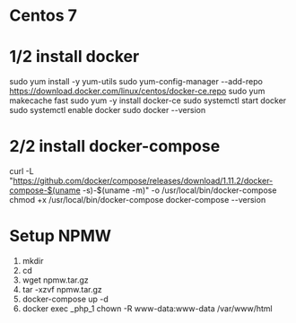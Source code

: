 # Centos 7 
# 1/2 install docker 
sudo yum install -y yum-utils
sudo yum-config-manager --add-repo https://download.docker.com/linux/centos/docker-ce.repo
sudo yum makecache fast
sudo yum -y install docker-ce
sudo systemctl start docker
sudo systemctl enable docker
sudo docker --version

# 2/2 install docker-compose
curl -L "https://github.com/docker/compose/releases/download/1.11.2/docker-compose-$(uname -s)-$(uname -m)" -o /usr/local/bin/docker-compose
chmod +x /usr/local/bin/docker-compose
docker-compose --version

# Setup NPMW
1. mkdir <yourfolder> 
2. cd <yourfolder>
3. wget npmw.tar.gz
4. tar -xzvf npmw.tar.gz
5. docker-compose up -d
6. docker exec <yourfolder>_php_1 chown -R www-data:www-data /var/www/html
